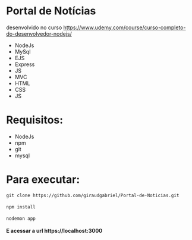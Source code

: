 # Portal de Notícias 
desenvolvido no curso https://www.udemy.com/course/curso-completo-do-desenvolvedor-nodejs/
<br>
- NodeJs
- MySql
- EJS
- Express
- JS
- MVC
- HTML
- CSS
- JS

# Requisitos:

- NodeJs
- npm
- git
- mysql


# Para executar:

`git clone https://github.com/giraudgabriel/Portal-de-Noticias.git`
<br>
<br>
`npm install`
<br>
<br>
`nodemon app`
<br>
<br>
<b>E acessar a url https://localhost:3000</b>
